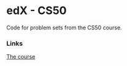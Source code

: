 # edX - CS50

Code for problem sets from the CS50 course.

### Links

[The course](https://www.edx.org/course/cs50s-introduction-computer-science-harvardx-cs50x)
